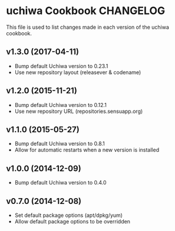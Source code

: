 uchiwa Cookbook CHANGELOG
=========================
This file is used to list changes made in each version of the uchiwa cookbook.

v1.3.0 (2017-04-11)
-------------------
- Bump default Uchiwa version to 0.23.1
- Use new repository layout (releasever & codename)

v1.2.0 (2015-11-21)
-------------------
- Bump default Uchiwa version to 0.12.1
- Use new repository URL (repositories.sensuapp.org)

v1.1.0 (2015-05-27)
-------------------
- Bump default Uchiwa version to 0.8.1
- Allow for automatic restarts when a new version is installed

v1.0.0 (2014-12-09)
-------------------
- Bump default Uchiwa version to 0.4.0

v0.7.0 (2014-12-08)
-------------------
- Set default package options (apt/dpkg/yum)
- Allow default package options to be overridden

